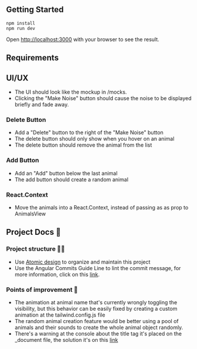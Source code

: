 ## Getting Started

```
npm install
npm run dev
```

Open [http://localhost:3000](http://localhost:3000) with your browser to see the result.

## Requirements

## UI/UX

- The UI should look like the mockup in /mocks.
- Clicking the "Make Noise" button should cause the noise to be displayed briefly and fade away.

### Delete Button

- Add a "Delete" button to the right of the "Make Noise" button
- The delete button should only show when you hover on an animal
- The delete button should remove the animal from the list

### Add Button

- Add an "Add" button below the last animal
- The add button should create a random animal
 
### React.Context

- Move the animals into a React.Context, instead of passing as as prop to AnimalsView



## Project Docs 📖


### Project structure 👨‍🔧

- Use [Atomic design](https://bradfrost.com/blog/post/atomic-web-design/) to organize and maintain this project
- Use the Angular Commits Guide Line to lint the commit message, for more information, click on this [link](https://github.com/angular/angular/blob/master/CONTRIBUTING.md#-commit-message-format).

### Points of improvement 🛑

- The animation at animal name that's currently wrongly toggling the visibility, but this behavior can be easily fixed by creating a custom animation at the tailwind.config.js file
- The random animal creation feature would be better using a  pool of animals and their sounds to create the whole animal object randomly.
- There's a warning at the console about the title tag it's placed on the _document file, the solution it's on this [link](https://nextjs.org/docs/messages/no-document-title)
